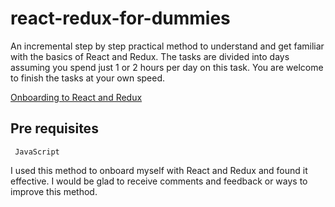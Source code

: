 # react-redux-for-dummies
An incremental step by step practical method to understand and get familiar with the basics of React and Redux. The tasks are divided into days assuming you spend just 1 or 2 hours per day on this task. You are welcome to finish the tasks at your own speed.

[Onboarding to React and Redux](OnboardingToReactRedux.md)

## Pre requisites

` JavaScript`

I used this method to onboard myself with React and Redux and found it effective.
I would be glad to receive comments and feedback or ways to improve this method.
